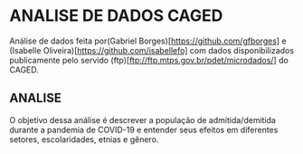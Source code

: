 # ANALISE DE DADOS CAGED

Análise de dados feita por(Gabriel Borges)[https://github.com/gfborges] e (Isabelle Oliveira)[https://github.com/isabellefo] com dados disponibilizados 
publicamente pelo servido (ftp)[ftp://ftp.mtps.gov.br/pdet/microdados/] do CAGED.

## ANALISE
O objetivo dessa análise é descrever a população de admitida/demitida durante a pandemia de COVID-19 e entender seus efeitos em diferentes setores, escolaridades,
etnias e gênero.
